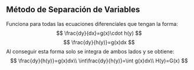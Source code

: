 ## Método de Separación de Variables
Funciona para todas las ecuaciones diferenciales que tengan la forma:
$$
\frac{dy}{dx}=g(x)\cdot h(y)
$$
$$
\frac{dy}{h(y)}=g(x)dx
$$
Al conseguir esta forma solo se integra de ambos lados y se obtiene:
$$
\frac{dy}{h(y)}=g(x)dx\\
\int\frac{dy}{h(y)}=\int g(x)dx\\
H(y)=G(x)
$$
